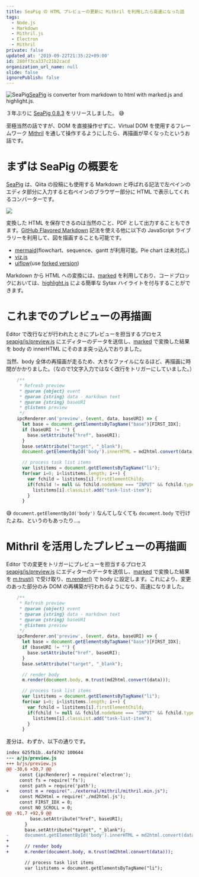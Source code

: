 ```yaml
---
title: SeaPig の HTML プレビューの更新に Mithril を利用したら高速になった話
tags:
  - Node.js
  - Markdown
  - Mithril.js
  - Electron
  - Mithril
private: false
updated_at: '2019-09-22T21:35:22+09:00'
id: 280ff3ca337c21b2cacd
organization_url_name: null
slide: false
ignorePublish: false
---
```

![SeaPig](https://raw.githubusercontent.com/yasumichi/seapig/master/seapig.png)[SeaPig](https://github.com/yasumichi/seapig) is converter from markdown to html with marked.js and highlight.js.

３年ぶりに [SeaPig 0.8.3](https://github.com/yasumichi/seapig/releases/tag/v0.8.3) をリリースしました。 :sweat_smile:

至極当然の話ですが、DOM を直接操作せずに、Virtual DOM を使用するフレームワーク [Mithril](https://mithril.js.org/) を通して操作するようにしたら、再描画が早くなったというお話です。

# まずは SeaPig の概要を

[SeaPig](https://github.com/yasumichi/seapig) は、Qiita の投稿にも使用する Markdown と呼ばれる記法で左ペインのエディタ部分に入力すると右ペインのブラウザー部分に HTML で表示してくれるコンバーターです。

![](https://raw.githubusercontent.com/yasumichi/seapig/master/images/seapig.png)

変換した HTML を保存できるのは当然のこと、PDF として出力することもできます。[GitHub Flavored Markdown](https://github.github.com/gfm/) 記法を使える他に以下の JavaScript ライブラリーを利用して、図を描画することも可能です。

- [mermaid](https://knsv.github.io/mermaid/)(flowchart、sequence、gantt が利用可能。Pie chart は未対応。)
- [viz.js](https://github.com/mdaines/viz.js)
- [uiflow](https://github.com/hirokidaichi/uiflow)(use [forked version](https://github.com/tkrkt/uiflow#fix-argument-in-compile))

Markdown から HTML への変換には、[marked](https://github.com/chjj/marked) を利用しており、コードブロックにおいては、[highlight.js](https://highlightjs.org/) による簡単な Sytax ハイライトを付与することができます。

# これまでのプレビューの再描画

Editor で改行などが行われたときにプレビューを担当するプロセス [seapig/js/preview.js](https://github.com/yasumichi/seapig/blob/v0.8.0/js/preview.js) にエディターのデータを送信し、[marked](https://github.com/chjj/marked) で変換した結果を body の innerHTML にそのまま突っ込んでおりました。

当然、body 全体の再描画が走るため、大きなファイルになるほど、再描画に時間がかかりました。（なので1文字入力ではなく改行をトリガーにしていました。）

```javascript
    /**
     * Refresh preview
     * @param {object} event
     * @param {string} data - markdown text
     * @param {string} baseURI
     * @listens preview
     */
    ipcRenderer.on('preview', (event, data, baseURI) => {
      let base = document.getElementsByTagName("base")[FIRST_IDX];
      if (baseURI != "") {
        base.setAttribute("href", baseURI);
      }
      base.setAttribute("target", "_blank");
      document.getElementById('body').innerHTML = md2html.convert(data);

      // process task list items
      var listitems = document.getElementsByTagName("li");
      for(var i=0; i<listitems.length; i++) {
        var fchild = listitems[i].firstElementChild;
        if(fchild != null && fchild.nodeName === "INPUT" && fchild.type === "checkbox") {
          listitems[i].classList.add("task-list-item");
        }
      }
```

:sweat_smile: `document.getElementById('body')` なんてしなくても `document.body` で行けたよね、というのもあったり…。

# Mithril を活用したプレビューの再描画

Editor での変更をトリガーにプレビューを担当するプロセス [seapig/js/preview.js](https://github.com/yasumichi/seapig/blob/v0.8.2/js/preview.js) にエディターのデータを送信し、[marked](https://github.com/chjj/marked) で変換した結果を [m.trust()](https://mithril.js.org/trust.html) で受け取り、[m.render()](https://mithril.js.org/render.html) で body に設定します。これにより、変更のあった部分のみ DOM の再構築が行われるようになり、高速になりました。

```javascript
    /**
     * Refresh preview
     * @param {object} event
     * @param {string} data - markdown text
     * @param {string} baseURI
     * @listens preview
     */
    ipcRenderer.on('preview', (event, data, baseURI) => {
      let base = document.getElementsByTagName("base")[FIRST_IDX];
      if (baseURI != "") {
        base.setAttribute("href", baseURI);
      }
      base.setAttribute("target", "_blank");

      // render body
      m.render(document.body, m.trust(md2html.convert(data)));

      // process task list items
      var listitems = document.getElementsByTagName("li");
      for(var i=0; i<listitems.length; i++) {
        var fchild = listitems[i].firstElementChild;
        if(fchild != null && fchild.nodeName === "INPUT" && fchild.type === "checkbox") {
          listitems[i].classList.add("task-list-item");
        }
      }
```

差分は、わずか、以下の通りです。

```diff
index 625fb1b..4af4792 100644
--- a/js/preview.js
+++ b/js/preview.js
@@ -30,6 +30,7 @@
     const {ipcRenderer} = require('electron');
     const fs = require('fs');
     const path = require('path');
+    const m = require("../external/mithril/mithril.min.js");
     const Md2Html = require('./md2html.js');
     const FIRST_IDX = 0;
     const NO_SCROLL = 0;
@@ -91,7 +92,9 @@
         base.setAttribute("href", baseURI);
       }
       base.setAttribute("target", "_blank");
-      document.getElementById('body').innerHTML = md2html.convert(data);
+
+      // render body
+      m.render(document.body, m.trust(md2html.convert(data)));

       // process task list items
       var listitems = document.getElementsByTagName("li");
```

